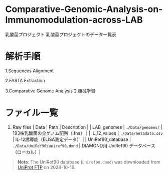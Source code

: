 # Comparative-Genomic-Analysis-on-Immunomodulation-across-LAB
乳酸菌プロジェクト
乳酸菌プロジェクトのデータ一覧表

# 解析手順
1.Sequences Alignment

2.FASTA Extraction

3.Comparative Genome Analysis
2.機械学習


# ファイル一覧
1. Raw files
| Data           | Path                    | Description                     |
| LAB_genomes    | `./Data/genomes/`       | 193株乳酸菌の全ゲノム配列（.fna） |
| IL_12_values   | `./Data/metadata.csv`   | IL-12誘導能（ELISA測定データ）    |
| UniRef90_database | `./Data/UniRef90/uniref90.dmnd` | DIAMOND用 UniRef90 データベース（ローカル）|

> **Note**: The UniRef90 database (`uniref90.dmnd`) was downloaded from [UniProt FTP](https://ftp.uniprot.org/pub/databases/uniprot/uniref/) on 2024-10-16.
